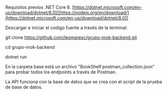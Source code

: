 Requisitos previos
.NET Core 8. [https://dotnet.microsoft.com/en-us/download/dotnet/8.0]([https://nodejs.org/en/download/](https://dotnet.microsoft.com/en-us/download/dotnet/8.0))

Descargar e iniciar el codigo fuente a través de la terminal:

git clone https://github.com/leomaresc/grupo-mok-backend.git

cd grupo-mok-backend

dotnet run

En la carpeta base está un archivo "BookShelf.postman_collection.json" para probar todos los endpoints a través de Postman.

La API funciona con la base de datos que se crea con el script de la prueba de base de datos.
